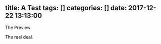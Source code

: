 title: A Test
tags: []
categories: []
date: 2017-12-22 13:13:00
---
<!-- everything here will be shown in the post preview -->
The Preview
<!-- more -->
<!-- everything *here* will only be visible in the full view -->
The real deal.